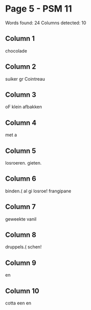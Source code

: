 # Page 5 - PSM 11

Words found: 24
Columns detected: 10

## Column 1

chocolade

## Column 2

suiker gr Cointreau

## Column 3

oF klein afbakken

## Column 4

met a

## Column 5

losroeren. gieten.

## Column 6

binden.( al gi losroe! frangipane

## Column 7

geweekte vanil

## Column 8

druppels.( schen!

## Column 9

en

## Column 10

cotta een en
